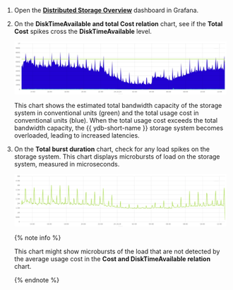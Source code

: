 1. Open the **[Distributed Storage Overview](../../../../reference/observability/metrics/grafana-dashboards.md)** dashboard in Grafana.

1. On the **DiskTimeAvailable and total Cost relation** chart, see if the **Total Cost** spikes cross the **DiskTimeAvailable** level.

    ![](../_assets/disk-time-available--disk-cost.png)

    This chart shows the estimated total bandwidth capacity of the storage system in conventional units (green) and the total usage cost in conventional units (blue). When the total usage cost exceeds the total bandwidth capacity, the {{ ydb-short-name }} storage system becomes overloaded, leading to increased latencies.

1. On the **Total burst duration** chart, check for any load spikes on the storage system. This chart displays microbursts of load on the storage system, measured in microseconds.

    ![](../_assets/microbursts.png)

    {% note info %}

    This chart might show microbursts of the load that are not detected by the average usage cost in the **Cost and DiskTimeAvailable relation** chart.

    {% endnote %}
